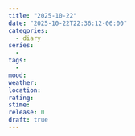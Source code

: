```yaml
---
title: "2025-10-22"
date: "2025-10-22T22:36:12-06:00"
categories:
  - diary
series:
  -
tags:
  -
mood:
weather:
location:
rating:
stime:
release: 0
draft: true
---
```

